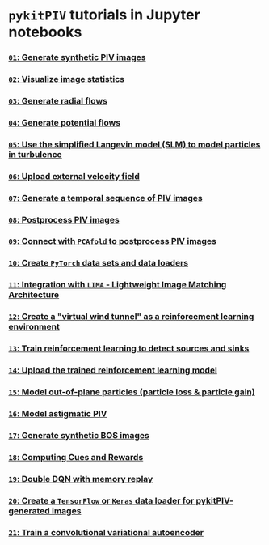 # `pykitPIV` tutorials in Jupyter notebooks

### [`01`: Generate synthetic PIV images](demo-pykitPIV-01-generate-synthetic-PIV-images.ipynb)

### [`02`: Visualize image statistics](demo-pykitPIV-02-image-statistics.ipynb)

### [`03`: Generate radial flows](demo-pykitPIV-03-radial-flows.ipynb)

### [`04`: Generate potential flows](demo-pykitPIV-04-potential-flows.ipynb)

### [`05`: Use the simplified Langevin model (SLM) to model particles in turbulence](demo-pykitPIV-05-simplified-Langevin-model.ipynb)

### [`06`: Upload external velocity field](demo-pykitPIV-06-uploading-external-flow-field.ipynb)

### [`07`: Generate a temporal sequence of PIV images](demo-pykitPIV-07-generate-temporal-sequence-of-images.ipynb)

### [`08`: Postprocess PIV images](demo-pykitPIV-08-postprocess-images.ipynb)

### [`09`: Connect with `PCAfold` to postprocess PIV images](demo-pykitPIV-09-feature-size-estimation-tool-for-PIV.ipynb)

### [`10`: Create `PyTorch` data sets and data loaders](demo-pykitPIV-10-generate-PyTorch-dataset-and-data-loader.ipynb)

### [`11`: Integration with `LIMA` - Lightweight Image Matching Architecture](demo-pykitPIV-11-integration-with-LIMA.ipynb)

### [`12`: Create a "virtual wind tunnel" as a reinforcement learning environment](demo-pykitPIV-12-construct-RL-environment.ipynb)

### [`13`: Train reinforcement learning to detect sources and sinks](demo-pykitPIV-13-RL-find-sources-and-sinks.ipynb)

### [`14`: Upload the trained reinforcement learning model](demo-pykitPIV-14-upload-trained-RL-model.ipynb)

### [`15`: Model out-of-plane particles (particle loss & particle gain)](demo-pykitPIV-15-model-out-of-plane-particles.ipynb)

### [`16`: Model astigmatic PIV](demo-pykitPIV-16-model-astigmatic-PIV.ipynb)

### [`17`: Generate synthetic BOS images](demo-pykitPIV-17-generate-synthetic-BOS-images.ipynb)

### [`18`: Computing Cues and Rewards](demo-pykitPIV-18-computing-Cues-and-Rewards.ipynb)

### [`19`: Double DQN with memory replay](demo-pykitPIV-19-DoubleDQN-RL-with-memory-replay-find-sources-and-sinks.ipynb)

### [`20`: Create a `TensorFlow` or `Keras` data loader for **pykitPIV**-generated images](demo-pykitPIV-20-TensorFlow-dataloader.ipynb)

### [`21`: Train a convolutional variational autoencoder](demo-pykitPIV-21-convolutional-variational-autoencoder.ipynb)